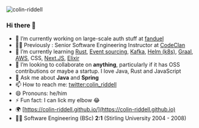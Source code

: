 <img src="https://komarev.com/ghpvc/?username=colin-riddell" alt="colin-riddell" /><br/>

### Hi there 👋

- 🔭 I’m currently working on large-scale auth stuff at [fanduel](http://github.com/fanduel)
- 👨‍🏫 Previously : Senior Software Engineering Instructor at [CodeClan](https://codeclan.com)
- 🌱 I’m currently learning [Rust](https://www.rust-lang.org/), [Event sourcing](https://martinfowler.com/eaaDev/EventSourcing.html), [Kafka](https://kafka.apache.org/), [Helm (k8s)](https://helm.sh/), [Graal](https://www.graalvm.org/), [AWS](https://aws.amazon.com/), CSS, [Next.JS](https://nextjs.org/), [Elixir](https://elixir-lang.org/)
- 👯 I’m looking to collaborate on **anything**, particularly if it has OSS contributions or maybe a startup. I love Java, Rust and JavaScript
- 💬 Ask me about **Java** and **Spring**
- 📫 How to reach me: [twitter:colin_riddell](https://twitter.com/colin_riddell)
- 😄 Pronouns: he/him
- ⚡ Fun fact: I can lick my elbow 😂
- 🌍 [https://colin-riddell.github.io/](https://colin-riddell.github.io)
- 👨‍🎓 Software Engineering (BSc) **2:1** (Stirling University 2004 - 2008)


